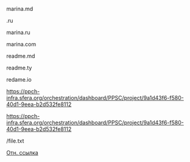 marina.md

.ru

marina.ru

marina.com

readme.md


readme.ty

redame.io

https://ppch-infra.sfera.org/orchestration/dashboard/PPSC/project/9a1d43f6-f580-40d1-9eea-b2d532fe8112

<https://ppch-infra.sfera.org/orchestration/dashboard/PPSC/project/9a1d43f6-f580-40d1-9eea-b2d532fe8112>

/file.txt

[Отн. ссылка](/file.txt)
